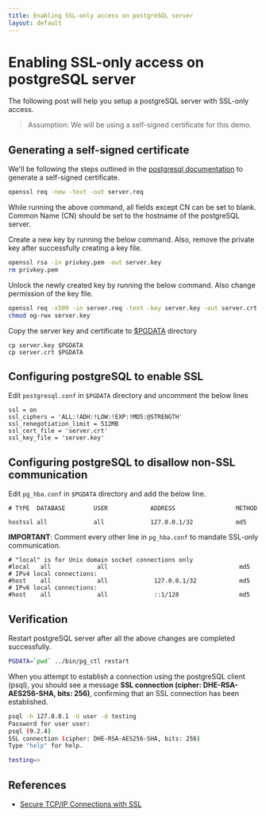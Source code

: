```yaml
---
title: Enabling SSL-only access on postgreSQL server
layout: default
---
```


# Enabling SSL-only access on postgreSQL server

The following post will help you setup a postgreSQL server with SSL-only access.

> Assumption: We will be using a self-signed certificate for this demo.

## Generating a self-signed certificate

We'll be following the steps outlined in the [postgresql documentation](http://www.postgresql.org/docs/9.2/static/ssl-tcp.html) to generate a self-signed certificate.

```bash
openssl req -new -text -out server.req
```

While running the above command, all fields except CN can be set to blank. Common Name (CN) should be set to the hostname of the postgreSQL server.

Create a new key by running the below command. Also, remove the private key after successfully creating a key file.

```bash
openssl rsa -in privkey.pem -out server.key
rm privkey.pem
```

Unlock the newly created key by running the below command. Also change permission of the key file.

```bash
openssl req -x509 -in server.req -text -key server.key -out server.crt
chmod og-rwx server.key
```

Copy the server key and certificate to [$PGDATA](http://www.postgresql.org/docs/9.2/static/storage-file-layout.html) directory

```
cp server.key $PGDATA
cp server.crt $PGDATA
```

## Configuring postgreSQL to enable SSL

Edit ```postgresql.conf``` in ```$PGDATA``` directory and uncomment the below lines

```
ssl = on
ssl_ciphers = 'ALL:!ADH:!LOW:!EXP:!MD5:@STRENGTH'
ssl_renegotiation_limit = 512MB
ssl_cert_file = 'server.crt'
ssl_key_file = 'server.key'
```

## Configuring postgreSQL to disallow non-SSL communication

Edit ```pg_hba.conf``` in ```$PGDATA``` directory and add the below line.

```
# TYPE  DATABASE        USER            ADDRESS                 METHOD

hostssl	all		        all		        127.0.0.1/32		    md5
```

**IMPORTANT**: Comment every other line in ```pg_hba.conf``` to mandate SSL-only communication.

```
# "local" is for Unix domain socket connections only
#local   all             all                                     md5
# IPv4 local connections:
#host    all             all             127.0.0.1/32            md5
# IPv6 local connections:
#host    all             all             ::1/128                 md5
```

## Verification

Restart postgreSQL server after all the above changes are completed successfully.

```bash
PGDATA=`pwd` ../bin/pg_ctl restart
```

When you attempt to establish a connection using the postgreSQL client (psql), you should see a message **SSL connection (cipher: DHE-RSA-AES256-SHA, bits: 256)**, confirming that an SSL connection has been established.

```bash
psql -h 127.0.0.1 -U user -d testing
Password for user user: 
psql (9.2.4)
SSL connection (cipher: DHE-RSA-AES256-SHA, bits: 256)
Type "help" for help.

testing=> 
```

## References

- [Secure TCP/IP Connections with SSL](http://www.postgresql.org/docs/9.2/static/ssl-tcp.html)
